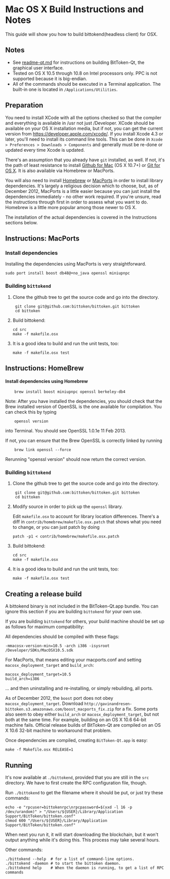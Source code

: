 Mac OS X Build Instructions and Notes
====================================
This guide will show you how to build bittokend(headless client) for OSX.

Notes
-----

* See [readme-qt.md](readme-qt.md) for instructions on building BitToken-Qt, the
graphical user interface.
* Tested on OS X 10.5 through 10.8 on Intel processors only. PPC is not
supported because it is big-endian.
* All of the commands should be executed in a Terminal application. The
built-in one is located in `/Applications/Utilities`.

Preparation
-----------

You need to install XCode with all the options checked so that the compiler
and everything is available in /usr not just /Developer. XCode should be
available on your OS X installation media, but if not, you can get the
current version from https://developer.apple.com/xcode/. If you install
Xcode 4.3 or later, you'll need to install its command line tools. This can
be done in `Xcode > Preferences > Downloads > Components` and generally must
be re-done or updated every time Xcode is updated.

There's an assumption that you already have `git` installed, as well. If
not, it's the path of least resistance to install [Github for Mac](https://mac.github.com/)
(OS X 10.7+) or
[Git for OS X](https://code.google.com/p/git-osx-installer/). It is also
available via Homebrew or MacPorts.

You will also need to install [Homebrew](http://mxcl.github.io/homebrew/)
or [MacPorts](https://www.macports.org/) in order to install library
dependencies. It's largely a religious decision which to choose, but, as of
December 2012, MacPorts is a little easier because you can just install the
dependencies immediately - no other work required. If you're unsure, read
the instructions through first in order to assess what you want to do.
Homebrew is a little more popular among those newer to OS X.

The installation of the actual dependencies is covered in the Instructions
sections below.

Instructions: MacPorts
----------------------

### Install dependencies

Installing the dependencies using MacPorts is very straightforward.

    sudo port install boost db48@+no_java openssl miniupnpc

### Building `bittokend`

1. Clone the github tree to get the source code and go into the directory.

        git clone git@github.com:bittoken/bittoken.git bittoken
        cd bittoken

2.  Build bittokend:

        cd src
        make -f makefile.osx

3.  It is a good idea to build and run the unit tests, too:

        make -f makefile.osx test

Instructions: HomeBrew
----------------------

#### Install dependencies using Homebrew

        brew install boost miniupnpc openssl berkeley-db4

Note: After you have installed the dependencies, you should check that the Brew installed version of OpenSSL is the one available for compilation. You can check this by typing

        openssl version

into Terminal. You should see OpenSSL 1.0.1e 11 Feb 2013.

If not, you can ensure that the Brew OpenSSL is correctly linked by running

        brew link openssl --force

Rerunning "openssl version" should now return the correct version.

### Building `bittokend`

1. Clone the github tree to get the source code and go into the directory.

        git clone git@github.com:bittoken/bittoken.git bittoken
        cd bittoken

2.  Modify source in order to pick up the `openssl` library.

    Edit `makefile.osx` to account for library location differences. There's a
    diff in `contrib/homebrew/makefile.osx.patch` that shows what you need to
    change, or you can just patch by doing

        patch -p1 < contrib/homebrew/makefile.osx.patch

3.  Build bittokend:

        cd src
        make -f makefile.osx

4.  It is a good idea to build and run the unit tests, too:

        make -f makefile.osx test

Creating a release build
------------------------

A bittokend binary is not included in the BitToken-Qt.app bundle. You can ignore
this section if you are building `bittokend` for your own use.

If you are building `bittokend` for others, your build machine should be set up
as follows for maximum compatibility:

All dependencies should be compiled with these flags:

    -mmacosx-version-min=10.5 -arch i386 -isysroot /Developer/SDKs/MacOSX10.5.sdk

For MacPorts, that means editing your macports.conf and setting
`macosx_deployment_target` and `build_arch`:

    macosx_deployment_target=10.5
    build_arch=i386

... and then uninstalling and re-installing, or simply rebuilding, all ports.

As of December 2012, the `boost` port does not obey `macosx_deployment_target`.
Download `http://gavinandresen-bittoken.s3.amazonaws.com/boost_macports_fix.zip`
for a fix. Some ports also seem to obey either `build_arch` or
`macosx_deployment_target`, but not both at the same time. For example, building
on an OS X 10.6 64-bit machine fails. Official release builds of BitToken-Qt are
compiled on an OS X 10.6 32-bit machine to workaround that problem.

Once dependencies are compiled, creating `BitToken-Qt.app` is easy:

    make -f Makefile.osx RELEASE=1

Running
-------

It's now available at `./bittokend`, provided that you are still in the `src`
directory. We have to first create the RPC configuration file, though.

Run `./bittokend` to get the filename where it should be put, or just try these
commands:

    echo -e "rpcuser=bittokenrpc\nrpcpassword=$(xxd -l 16 -p /dev/urandom)" > "/Users/${USER}/Library/Application Support/BitToken/bittoken.conf"
    chmod 600 "/Users/${USER}/Library/Application Support/BitToken/bittoken.conf"

When next you run it, it will start downloading the blockchain, but it won't
output anything while it's doing this. This process may take several hours.

Other commands:

    ./bittokend --help  # for a list of command-line options.
    ./bittokend -daemon # to start the bittoken daemon.
    ./bittokend help    # When the daemon is running, to get a list of RPC commands
